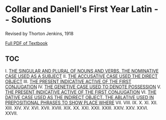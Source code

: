 # Collar and Daniell's First Year Latin -- Solutions

Revised by Thorton Jenkins, 1918

[Full PDF of Textbook](https://archive.org/details/collardaniellsfi00collrich/page/n6)

## TOC

I.     [THE SINGULAR AND PLURAL OF NOUNS AND VERBS. THE NOMINATIVE CASE USED AS A SUBJECT](lesson_1.md)
II.    [THE ACCUSATIVE CASE USED THE DIRECT OBJECT](lesson_2.md)
III.   [THE PRESENT INDICATIVE ACTIVE OF THE FIRST CONJUGATION](lesson_3.md)
IV.    [THE GENETIVE CASE USED TO DENOTE POSSESSION](lesson_4.md)
V.     [THE PRESENT INDICATIVE ACTIVE OF THE FIRST CONJUGATION](lesson_5.md)
VI.    [THE DATIVE CASE USED AS THE INDIRECT OBJECT. THE ABLATIVE USED IN PREPOSITIONAL PHRASES TO SHOW PLACE WHERE](lesson_6.md)
VII.   [](lesson_7.md)
VIII.  [](lesson_8.md)
IX.    [](lesson_9.md)
X.     [](lesson_10.md)
XI.    [](lesson_11.md)
XII.   [](lesson_12.md)
XIII.  [](lesson_13.md)
XIV.   [](lesson_14.md)
XV.    [](lesson_15.md)
XVI.   [](lesson_16.md)
XVII.  [](lesson_17.md)
XVIII. [](lesson_18.md)
XIX.   [](lesson_19.md)
XX.    [](lesson_20.md)
XXI.   [](lesson_21.md)
XXII.  [](lesson_22.md)
XXIII. [](lesson_23.md)
XXIV.  [](lesson_24.md)
XXV.   [](lesson_25.md)
XXVI.  [](lesson_26.md)
XXVII. [](lesson_27.md)
